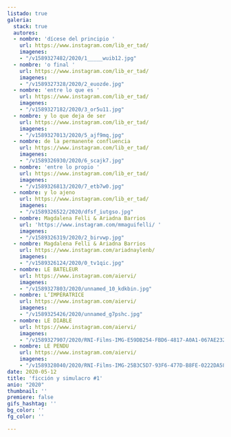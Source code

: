 ```yaml
---
listado: true
galeria:
  stack: true
  autores:
  - nombre: 'dícese del principio '
    url: https://www.instagram.com/lib_er_tad/
    imagenes:
    - "/v1589327482/2020/1_____wuib12.jpg"
  - nombre: 'o final '
    url: https://www.instagram.com/lib_er_tad/
    imagenes:
    - "/v1589327328/2020/2_euozde.jpg"
  - nombre: 'entre lo que es '
    url: https://www.instagram.com/lib_er_tad/
    imagenes:
    - "/v1589327182/2020/3_or5u11.jpg"
  - nombre: y lo que deja de ser
    url: https://www.instagram.com/lib_er_tad/
    imagenes:
    - "/v1589327013/2020/5_ajf9mq.jpg"
  - nombre: de la permanente confluencia
    url: https://www.instagram.com/lib_er_tad/
    imagenes:
    - "/v1589326930/2020/6_scajk7.jpg"
  - nombre: 'entre lo propio '
    url: https://www.instagram.com/lib_er_tad/
    imagenes:
    - "/v1589326813/2020/7_etb7w0.jpg"
  - nombre: y lo ajeno
    url: https://www.instagram.com/lib_er_tad/
    imagenes:
    - "/v1589326522/2020/dfsf_iutgso.jpg"
  - nombre: Magdalena Felli & Ariadna Barrios
    url: 'https://www.instagram.com/mmaguifelli/ '
    imagenes:
    - "/v1589326319/2020/2_birvwp.jpg"
  - nombre: Magdalena Felli & Ariadna Barrios
    url: https://www.instagram.com/ariadnaylenb/
    imagenes:
    - "/v1589326124/2020/0_tv1qic.jpg"
  - nombre: LE BATELEUR
    url: https://www.instagram.com/aiervi/
    imagenes:
    - "/v1589327803/2020/unnamed_10_kdkbin.jpg"
  - nombre: L’IMPÉRATRICE
    url: https://www.instagram.com/aiervi/
    imagenes:
    - "/v1589325426/2020/unnamed_g7pshc.jpg"
  - nombre: LE DIABLE
    url: https://www.instagram.com/aiervi/
    imagenes:
    - "/v1589327907/2020/RNI-Films-IMG-E59DB254-FBD6-4817-A0A1-067AE2328AD4_iecs8j.jpg"
  - nombre: LE PENDU
    url: https://www.instagram.com/aiervi/
    imagenes:
    - "/v1589328040/2020/RNI-Films-IMG-25B3C5D7-93F6-477D-B8FE-0222DA58B3AE_ra9z7u.jpg"
date: 2020-05-12
title: 'ficción y simulacro #1'
anio: "2020"
thumbnail: ''
premiere: false
gifs_hashtag: ''
bg_color: ''
fg_color: ''

---
```

